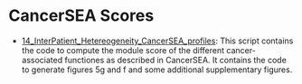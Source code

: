 # CancerSEA Scores

* [14_InterPatient_Hetereogeneity_CancerSEA_profiles](https://github.com/alberto-valdeolivas/ST_CRC_CMS/blob/main/CancerSEA_Scores/): This script contains the code to compute the module score of the different cancer-associated functiones as described in CancerSEA. It contains the code to generate figures 5g and f and some additional supplementary figures. 

